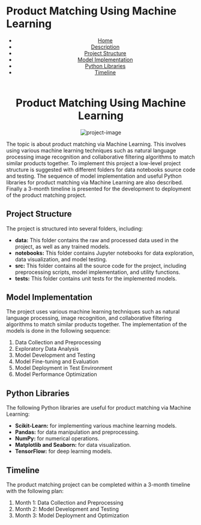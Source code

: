 # Product Matching Using Machine Learning
<!DOCTYPE html>
<html>
<head>
  <meta charset="UTF-8">
  <meta name="viewport" content="width=device-width, initial-scale=1.0">
  <link rel="stylesheet" href="style.css">
  <link rel="preconnect" href="https://fonts.gstatic.com">
  <link href="https://fonts.googleapis.com/css2?family=Rokkitt&display=swap" rel="stylesheet">
</head>
<body>
  <header>
    <nav>
      <ul>
        <li><a href="#title">Home</a></li>
        <li><a href="#description">Description</a></li>
        <li><a href="#project-structure">Project Structure</a></li>
        <li><a href="#model-implementation">Model Implementation</a></li>
        <li><a href="#python-libraries">Python Libraries</a></li>
        <li><a href="#timeline">Timeline</a></li>
      </ul>
    </nav>
  </header>
<body>
	<h1 align="center" id="title">Product Matching Using Machine Learning</h1>
	<p align="center"><img src="https://socialify.git.ci/paritoshtripathi935/Product-Matching/image?description=1&amp;descriptionEditable=The%20topic%20is%20about%20product%20matching%20via%20Machine%20Learning.&amp;font=Rokkitt&amp;language=1&amp;name=1&amp;owner=1&amp;pattern=Circuit%20Board&amp;theme=Light" alt="project-image"></p>
	<p id="description">The topic is about product matching via Machine Learning. This involves using various machine learning techniques such as natural language processing image recognition and collaborative filtering algorithms to match similar products together. To implement this project a low-level project structure is suggested with different folders for data notebooks source code and testing. The sequence of model implementation and useful Python libraries for product matching via Machine Learning are also described. Finally a 3-month timeline is presented for the development to deployment of the product matching project.</p>

<h2>Project Structure</h2>
<p>The project is structured into several folders, including:</p>
<ul>
	<li><b>data:</b> This folder contains the raw and processed data used in the project, as well as any trained models.</li>
	<li><b>notebooks:</b> This folder contains Jupyter notebooks for data exploration, data visualization, and model testing.</li>
	<li><b>src:</b> This folder contains all the source code for the project, including preprocessing scripts, model implementation, and utility functions.</li>
	<li><b>tests:</b> This folder contains unit tests for the implemented models.</li>
</ul>

<h2>Model Implementation</h2>
<p>The project uses various machine learning techniques such as natural language processing, image recognition, and collaborative filtering algorithms to match similar products together. The implementation of the models is done in the following sequence:</p>
<ol>
	<li>Data Collection and Preprocessing</li>
	<li>Exploratory Data Analysis</li>
	<li>Model Development and Testing</li>
	<li>Model Fine-tuning and Evaluation</li>
	<li>Model Deployment in Test Environment</li>
	<li>Model Performance Optimization</li>
</ol>

<h2>Python Libraries</h2>
<p>The following Python libraries are useful for product matching via Machine Learning:</p>
<ul>
	<li><b>Scikit-Learn:</b> for implementing various machine learning models.</li>
	<li><b>Pandas:</b> for data manipulation and preprocessing.</li>
	<li><b>NumPy:</b> for numerical operations.</li>
	<li><b>Matplotlib and Seaborn:</b> for data visualization.</li>
	<li><b>TensorFlow:</b> for deep learning models.</li>
</ul>

<h2>Timeline</h2>
<p>The product matching project can be completed within a 3-month timeline with the following plan:</p>
<ol>
	<li>Month 1: Data Collection and Preprocessing</li>
	<li>Month 2: Model Development and Testing</li>
	<li>Month 3: Model Deployment and Optimization</li>
</ol>

</body>
</html>


